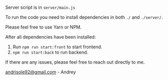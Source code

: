 Server script is in `server/main.js`

To run the code you need to install dependencies in both `./` and `./server/`.

Please feel free to use Yarn or NPM.

After all dependencies have been installed:

1. Run `npm run start:front` to start frontend.
2. `npm run start:back` to run backend.

If there are any issues, please feel free to reach out directly to me.

andrisole92@gmail.com - Andrey